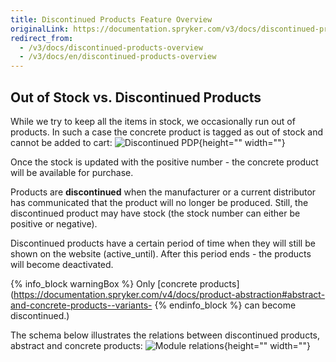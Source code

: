 ```yaml
---
title: Discontinued Products Feature Overview
originalLink: https://documentation.spryker.com/v3/docs/discontinued-products-overview
redirect_from:
  - /v3/docs/discontinued-products-overview
  - /v3/docs/en/discontinued-products-overview
---
```


## Out of Stock vs. Discontinued Products
While we try to keep all the items in stock, we occasionally run out of products. In such a case the concrete product is tagged as out of stock and cannot be added to cart:
![Discontinued PDP](https://spryker.s3.eu-central-1.amazonaws.com/docs/Features/Product+Management/Discontinued+Products/Discontinued+Products+Feature+Overview/discontinued-pdp-page.png){height="" width=""}

Once the stock is updated with the positive number - the concrete product will be available for purchase.

Products are **discontinued** when the manufacturer or a current distributor has communicated that the product will no longer be produced. Still, the discontinued product may have stock (the stock number can either be positive or negative).

Discontinued products have a certain period of time when they will still be shown on the website (active_until). After this period ends - the products will become deactivated.

{% info_block warningBox %}
Only [concrete products](https://documentation.spryker.com/v4/docs/product-abstraction#abstract-and-concrete-products--variants-
{% endinfo_block %} can become discontinued.)

The schema below illustrates the relations between discontinued products, abstract and concrete products:
![Module relations](https://spryker.s3.eu-central-1.amazonaws.com/docs/Features/Product+Management/Discontinued+Products/Discontinued+Products+Feature+Overview/discontinued-schema.png){height="" width=""}

<!-- Last review date: Mar 1, 2019-- by Ahmed Sabaa, Yuliia Boiko -->
